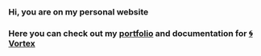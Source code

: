 ### Hi, you are on my personal website
### Here you can check out my [portfolio](https://legerakun.github.io/portfolio) and documentation for [🌀 Vortex](https://legerakun.github.io/vortex)
